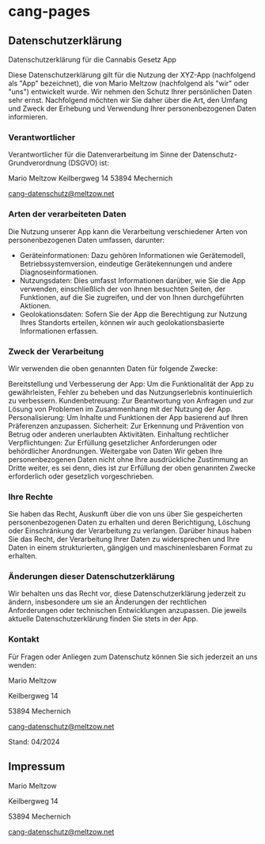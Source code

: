 # cang-pages

## Datenschutzerklärung

Datenschutzerklärung für die Cannabis Gesetz App

Diese Datenschutzerklärung gilt für die Nutzung der XYZ-App (nachfolgend als "App" bezeichnet), die von Mario Meltzow (nachfolgend als "wir" oder "uns") entwickelt wurde. Wir nehmen den Schutz Ihrer persönlichen Daten sehr ernst. Nachfolgend möchten wir Sie daher über die Art, den Umfang und Zweck der Erhebung und Verwendung Ihrer personenbezogenen Daten informieren.

### Verantwortlicher
Verantwortlicher für die Datenverarbeitung im Sinne der Datenschutz-Grundverordnung (DSGVO) ist:

Mario Meltzow
Keilbergweg 14
53894 Mechernich

cang-datenschutz@meltzow.net

### Arten der verarbeiteten Daten
Die Nutzung unserer App kann die Verarbeitung verschiedener Arten von personenbezogenen Daten umfassen, darunter:

* Geräteinformationen: Dazu gehören Informationen wie Gerätemodell, Betriebssystemversion, eindeutige Gerätekennungen und andere Diagnoseinformationen.
* Nutzungsdaten: Dies umfasst Informationen darüber, wie Sie die App verwenden, einschließlich der von Ihnen besuchten Seiten, der Funktionen, auf die Sie zugreifen, und der von Ihnen durchgeführten Aktionen.
* Geolokationsdaten: Sofern Sie der App die Berechtigung zur Nutzung Ihres Standorts erteilen, können wir auch geolokationsbasierte Informationen erfassen.

### Zweck der Verarbeitung
Wir verwenden die oben genannten Daten für folgende Zwecke:

Bereitstellung und Verbesserung der App: Um die Funktionalität der App zu gewährleisten, Fehler zu beheben und das Nutzungserlebnis kontinuierlich zu verbessern.
Kundenbetreuung: Zur Beantwortung von Anfragen und zur Lösung von Problemen im Zusammenhang mit der Nutzung der App.
Personalisierung: Um Inhalte und Funktionen der App basierend auf Ihren Präferenzen anzupassen.
Sicherheit: Zur Erkennung und Prävention von Betrug oder anderen unerlaubten Aktivitäten.
Einhaltung rechtlicher Verpflichtungen: Zur Erfüllung gesetzlicher Anforderungen oder behördlicher Anordnungen.
Weitergabe von Daten
Wir geben Ihre personenbezogenen Daten nicht ohne Ihre ausdrückliche Zustimmung an Dritte weiter, es sei denn, dies ist zur Erfüllung der oben genannten Zwecke erforderlich oder gesetzlich vorgeschrieben.

### Ihre Rechte
Sie haben das Recht, Auskunft über die von uns über Sie gespeicherten personenbezogenen Daten zu erhalten und deren Berichtigung, Löschung oder Einschränkung der Verarbeitung zu verlangen. Darüber hinaus haben Sie das Recht, der Verarbeitung Ihrer Daten zu widersprechen und Ihre Daten in einem strukturierten, gängigen und maschinenlesbaren Format zu erhalten.

### Änderungen dieser Datenschutzerklärung
Wir behalten uns das Recht vor, diese Datenschutzerklärung jederzeit zu ändern, insbesondere um sie an Änderungen der rechtlichen Anforderungen oder technischen Entwicklungen anzupassen. Die jeweils aktuelle Datenschutzerklärung finden Sie stets in der App.

### Kontakt
Für Fragen oder Anliegen zum Datenschutz können Sie sich jederzeit an uns wenden:

Mario Meltzow

Keilbergweg 14

53894 Mechernich

cang-datenschutz@meltzow.net

Stand: 04/2024

## Impressum

Mario Meltzow

Keilbergweg 14

53894 Mechernich

cang-datenschutz@meltzow.net


